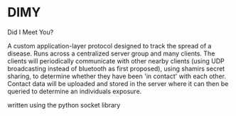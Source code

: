 # DIMY
Did I Meet You?

A custom application-layer protocol designed to track the spread of a disease. 
Runs across a centralized server group and many clients.
The clients will periodically communicate with other nearby clients (using UDP broadcasting instead of bluetooth as first proposed), using shamirs secret sharing, to determine whether they have been 'in contact' with each other. 
Contact data will be uploaded and stored in the server where it can then be queried to determine an individuals exposure.

written using the python socket library

